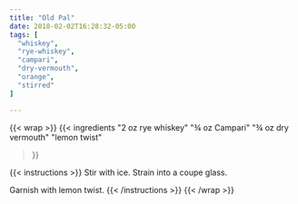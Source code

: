 ```yaml
---
title: "Old Pal"
date: 2018-02-02T16:28:32-05:00
tags: [
  "whiskey",
  "rye-whiskey",
  "campari",
  "dry-vermouth",
  "orange",
  "stirred"
]

---
```

{{< wrap >}}
{{< ingredients
"2 oz rye whiskey"
"¾ oz Campari"
"¾ oz dry vermouth"
"lemon twist"
>}}

{{< instructions >}}
Stir with ice. Strain into a coupe glass.

Garnish with lemon twist.
{{< /instructions >}}
{{< /wrap >}}
